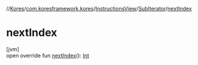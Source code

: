 //[Kores](../../../../index.md)/[com.koresframework.kores](../../index.md)/[InstructionsView](../index.md)/[SubIterator](index.md)/[nextIndex](next-index.md)

# nextIndex

[jvm]\
open override fun [nextIndex](next-index.md)(): [Int](https://kotlinlang.org/api/latest/jvm/stdlib/kotlin/-int/index.html)
